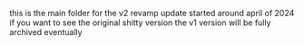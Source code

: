 this is the main folder for the v2 revamp update started around april of 2024
if you want to see the original shitty version the v1 version will be fully archived eventually
